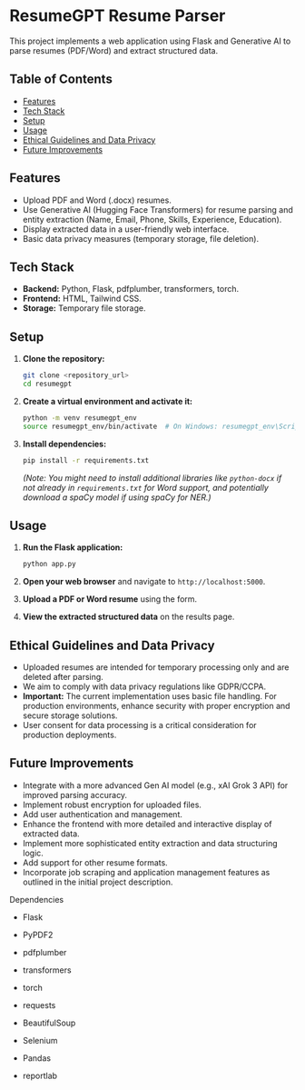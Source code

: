# ResumeGPT Resume Parser

This project implements a web application using Flask and Generative AI to parse resumes (PDF/Word) and extract structured data.

## Table of Contents

- [Features](#features)
- [Tech Stack](#tech-stack)
- [Setup](#setup)
- [Usage](#usage)
- [Ethical Guidelines and Data Privacy](#ethical-guidelines-and-data-privacy)
- [Future Improvements](#future-improvements)

## Features

- Upload PDF and Word (.docx) resumes.
- Use Generative AI (Hugging Face Transformers) for resume parsing and entity extraction (Name, Email, Phone, Skills, Experience, Education).
- Display extracted data in a user-friendly web interface.
- Basic data privacy measures (temporary storage, file deletion).

## Tech Stack

- **Backend:** Python, Flask, pdfplumber, transformers, torch.
- **Frontend:** HTML, Tailwind CSS.
- **Storage:** Temporary file storage.

## Setup

1. **Clone the repository:**

   ```bash
   git clone <repository_url>
   cd resumegpt
   ```

2. **Create a virtual environment and activate it:**

   ```bash
   python -m venv resumegpt_env
   source resumegpt_env/bin/activate  # On Windows: resumegpt_env\Scripts\activate
   ```

3. **Install dependencies:**

   ```bash
   pip install -r requirements.txt
   ```

   *(Note: You might need to install additional libraries like `python-docx` if not already in `requirements.txt` for Word support, and potentially download a spaCy model if using spaCy for NER.)*

## Usage

1. **Run the Flask application:**

   ```bash
   python app.py
   ```

2. **Open your web browser** and navigate to `http://localhost:5000`.

3. **Upload a PDF or Word resume** using the form.

4. **View the extracted structured data** on the results page.

## Ethical Guidelines and Data Privacy

- Uploaded resumes are intended for temporary processing only and are deleted after parsing.
- We aim to comply with data privacy regulations like GDPR/CCPA.
- **Important:** The current implementation uses basic file handling. For production environments, enhance security with proper encryption and secure storage solutions.
- User consent for data processing is a critical consideration for production deployments.

## Future Improvements

- Integrate with a more advanced Gen AI model (e.g., xAI Grok 3 API) for improved parsing accuracy.
- Implement robust encryption for uploaded files.
- Add user authentication and management.
- Enhance the frontend with more detailed and interactive display of extracted data.
- Implement more sophisticated entity extraction and data structuring logic.
- Add support for other resume formats.
- Incorporate job scraping and application management features as outlined in the initial project description.

Dependencies

* Flask

* PyPDF2

* pdfplumber

* transformers

* torch

* requests

* BeautifulSoup

* Selenium

* Pandas

* reportlab 